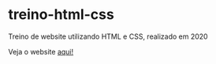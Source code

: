 # treino-html-css
Treino de website utilizando HTML e CSS, realizado em 2020

Veja o website <a href="https://natanmendes0.github.io/treino-html-css/index.html"> aqui! </a>
